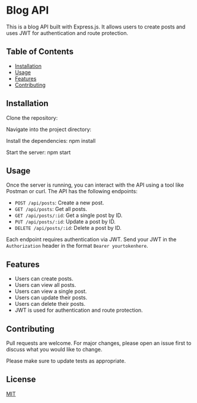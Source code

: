 # Blog API

This is a blog API built with Express.js. It allows users to create posts and uses JWT for authentication and route protection.

## Table of Contents

- [Installation](#installation)
- [Usage](#usage)
- [Features](#features)
- [Contributing](#contributing)

## Installation

Clone the repository:


Navigate into the project directory:


Install the dependencies: npm install

Start the server: npm start


## Usage

Once the server is running, you can interact with the API using a tool like Postman or curl. The API has the following endpoints:

- `POST /api/posts`: Create a new post.
- `GET /api/posts`: Get all posts.
- `GET /api/posts/:id`: Get a single post by ID.
- `PUT /api/posts/:id`: Update a post by ID.
- `DELETE /api/posts/:id`: Delete a post by ID.

Each endpoint requires authentication via JWT. Send your JWT in the `Authorization` header in the format `Bearer yourtokenhere`.

## Features

- Users can create posts.
- Users can view all posts.
- Users can view a single post.
- Users can update their posts.
- Users can delete their posts.
- JWT is used for authentication and route protection.

## Contributing

Pull requests are welcome. For major changes, please open an issue first to discuss what you would like to change.

Please make sure to update tests as appropriate.

## License

[MIT](https://choosealicense.com/licenses/mit/)






